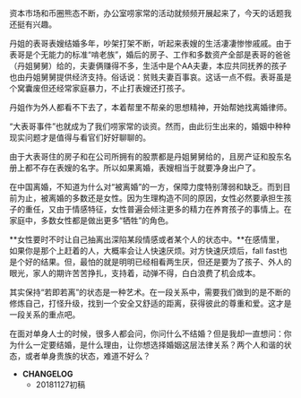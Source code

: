 资本市场和币圈熊态不断，办公室唠家常的活动就频频开展起来了，今天的话题我还挺有兴趣。

丹姐的表哥表嫂结婚多年，吵架打架不断，听起来表嫂的生活凄凄惨惨戚戚。由于表哥是个无能力的标准“啃老族”，婚后的房子、工作和多数资产全部是表哥的爸爸（丹姐舅舅）给的，夫妻俩赚得不多，生活中是个AA夫妻，本应共同抚养的孩子也由丹姐舅舅提供经济支持。俗话说：贫贱夫妻百事哀。这话一点不假。表哥虽是个窝囊废但还经常家庭暴力，不止打表嫂还打孩子。

丹姐作为外人都看不下去了，本着帮里不帮亲的思想精神，开始帮她找离婚律师。

“大表哥事件”也就成为了我们唠家常的谈资。然而，由此衍生出来的，婚姻中种种现实问题才是值得与看官们好好聊聊的。

由于大表哥住的房子和在公司所拥有的股票都是丹姐舅舅给的，且房产证和股东名册上都不存在表嫂的名字。所以如果离婚，表嫂相当于就要净身出户了。

在中国离婚，不知道为什么对“被离婚”的一方，保障力度特别薄弱和缺乏。而到目前为止，被离婚的多数还是女性。因为生理构造不同的原因，女性必然要承担生孩子的重任，又由于情感特征，女性普遍会倾注更多的精力在养育孩子的事情上。在家庭中，多数女性都是做出更多“牺牲”的角色。

**女性要时不时让自己抽离出深陷某段情感或者某个人的状态中。**在感情里，如果你是那个上赶着的人，大概率会让人快速厌烦。对方快速厌烦后，fall fast也是个好的结果。但，最怕的就是明明已经相看两生厌，但还是要为了孩子、外人的眼光，家人的期许苦苦挣扎，支持着，动弹不得，白白浪费了机会成本。

其实保持“若即若离”的状态是一种艺术。在一段关系中，需要我们做到的是不断的修炼自己，打怪升级，找到一个安全又舒适的距离，获得彼此的尊重和爱。这才是一段关系的重点吧。

在面对单身人士的时候，很多人都会问，你问什么不结婚？但是我却一直想问：你为什么一定要结婚，是什么理由，让你想选择婚姻这层法律关系？两个人和谐的状态，或者单身贵族的状态，难道不好么？



- **CHANGELOG**
  -  20181127初稿

